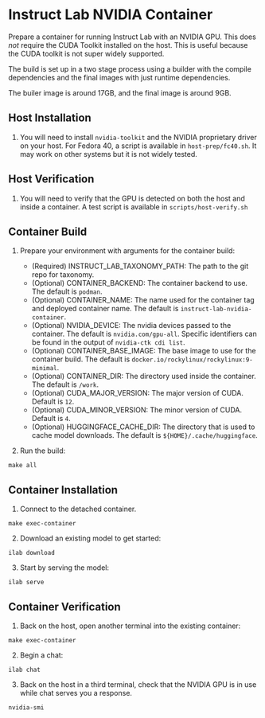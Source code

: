# Instruct Lab NVIDIA Container

Prepare a container for running Instruct Lab with an NVIDIA GPU. This does *not* require the CUDA Toolkit installed on the host. This is useful because the CUDA toolkit is not super widely supported.

The build is set up in a two stage process using a builder with the compile dependencies and the final images with just runtime dependencies.

The builer image is around 17GB, and the final image is around 9GB.

## Host Installation

1. You will need to install `nvidia-toolkit` and the NVIDIA proprietary driver on your host. For Fedora 40, a script is available in `host-prep/fc40.sh`. It may work on other systems but it is not widely tested.

## Host Verification

1. You will need to verify that the GPU is detected on both the host and inside a container. A test script is available in `scripts/host-verify.sh`

## Container Build

1. Prepare your environment with arguments for the container build:

    - (Required) INSTRUCT_LAB_TAXONOMY_PATH: The path to the git repo for taxonomy.
    - (Optional) CONTAINER_BACKEND: The container backend to use. The default is `podman`.
    - (Optional) CONTAINER_NAME: The name used for the container tag and deployed container name. The default is `instruct-lab-nvidia-container`.
    - (Optional) NVIDIA_DEVICE: The nvidia devices passed to the container. The default is `nvidia.com/gpu-all`. Specific identifiers can be found in the output of `nvidia-ctk cdi list`.
    - (Optional) CONTAINER_BASE_IMAGE: The base image to use for the container build. The default is `docker.io/rockylinux/rockylinux:9-minimal`.
    - (Optional) CONTAINER_DIR: The directory used inside the container. The default is `/work`.
    - (Optional) CUDA_MAJOR_VERSION: The major version of CUDA. Default is `12`.
    - (Optional) CUDA_MINOR_VERSION: The minor version of CUDA. Default is `4`.
    - (Optional) HUGGINGFACE_CACHE_DIR: The directory that is used to cache model downloads. The default is `${HOME}/.cache/huggingface`.

2. Run the build:
```
make all
```

## Container Installation

1. Connect to the detached container.
```
make exec-container
```

2. Download an existing model to get started:
```
ilab download
```

3. Start by serving the model:
```
ilab serve
```

## Container Verification

1. Back on the host, open another terminal into the existing container:
```
make exec-container
```

2. Begin a chat:
```
ilab chat
```

3. Back on the host in a third terminal, check that the NVIDIA GPU is in use while chat serves you a response.
```
nvidia-smi
```
